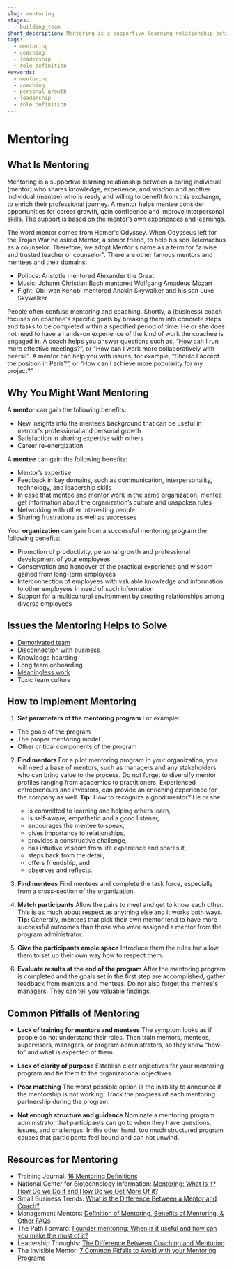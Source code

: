 ```yaml
---
slug: mentoring
stages:
  - building_team
short_description: Mentoring is a supportive learning relationship between a mentor who shares knowledge, experience, and wisdom and mentee who is ready and willing to benefit from this exchange, to enrich their professional journey.
tags:
  - mentoring
  - coaching
  - leadership
  - role definition
keywords:
  - mentoring
  - coaching
  - personal growth
  - leadership
  - role definition
---
```


# Mentoring

## What Is Mentoring

Mentoring is a supportive learning relationship between a caring individual (mentor) who shares knowledge, experience, and wisdom and another individual (mentee) who is ready and willing to benefit from this exchange, to enrich their professional journey. A mentor helps mentee consider opportunities for career growth, gain confidence and improve interpersonal skills. The support is based on the mentor’s own experiences and learnings.

The word mentor comes from Homer's Odyssey. When Odysseus left for the Trojan War he asked Mentor, a senior friend, to help his son Telemachus as a counselor. Therefore, we adopt Mentor's name as a term for “a wise and trusted teacher or counselor”. There are other famous mentors and mentees and their domains:

- Politics: Aristotle mentored Alexander the Great
- Music: Johann Christian Bach mentored Wolfgang Amadeus Mozart
- Fight: Obi-wan Kenobi mentored Anakin Skywalker and his son Luke Skywalker

People often confuse mentoring and coaching. Shortly, a (business) coach focuses on coachee's specific goals by breaking them into concrete steps and tasks to be completed within a specified period of time. He or she does not need to have a hands-on experience of the kind of work the coachee is engaged in. A coach helps you answer questions such as, “How can I run more effective meetings?”, or “How can I work more collaboratively with peers?”. A mentor can help you with issues, for example, “Should I accept the position in Paris?”, or “How can I achieve more popularity for my project?”

## Why You Might Want Mentoring

A **mentor** can gain the following benefits:

- New insights into the mentee’s background that can be useful in mentor's professional and personal growth
- Satisfaction in sharing expertise with others
- Career re-energization

A **mentee** can gain the following benefits:

- Mentor’s expertise
- Feedback in key domains, such as communication, interpersonality, technology, and leadership skills
- In case that mentee and mentor work in the same organization, mentee get information about the organization’s culture and unspoken rules
- Networking with other interesting people
- Sharing frustrations as well as successes

Your **organization** can gain from a successful mentoring program the following benefits:

- Promotion of productivity, personal growth and professional development of your employees
- Conservation and handover of the practical experience and wisdom gained from long-term employees
- Interconnection of employees with valuable knowledge and information to other employees in need of such information
- Support for a multicultural environment by creating relationships among diverse employees

## Issues the Mentoring Helps to Solve

- [Demotivated team](/issues/demotivated-team)
- Disconnection with business
- Knowledge hoarding
- Long team onboarding
- [Meaningless work](/issues/meaningless-work)
- Toxic team culture

## How to Implement Mentoring

1. **Set parameters of the mentoring program**
   For example:

- The goals of the program
- The proper mentoring model
- Other critical components of the program

2. **Find mentors**
   For a pilot mentoring program in your organization, you will need a base of mentors, such as managers and any stakeholders who can bring value to the process. Do not forget to diversify mentor profiles ranging from academics to practitioners. Experienced entrepreneurs and investors, can provide an enriching experience for the company as well.
   **Tip:** How to recognize a good mentor? He or she:

   - is committed to learning and helping others learn,
   - is self-aware, empathetic and a good listener,
   - encourages the mentee to speak,
   - gives importance to relationships,
   - provides a constructive challenge,
   - has intuitive wisdom from life experience and shares it,
   - steps back from the detail,
   - offers friendship, and
   - observes and reflects.

3. **Find mentees**
   Find mentees and complete the task force, especially from a cross-section of the organization.

4. **Match participants**
   Allow the pairs to meet and get to know each other. This is as much about respect as anything else and it works both ways.
   **Tip:** Generally, mentees that pick their own mentor tend to have more successful outcomes than those who were assigned a mentor from the program administrator.

5. **Give the participants ample space**
   Introduce them the rules but allow them to set up their own way how to respect them.

6. **Evaluate results at the end of the program**
   After the mentoring program is completed and the goals set in the first step are accomplished, gather feedback from mentors and mentees. Do not also forget the mentee's managers. They can tell you valuable findings.

## Common Pitfalls of Mentoring

- **Lack of training for mentors and mentees**
  The symptom looks as if people do not understand their roles. Then train mentors, mentees, supervisors, managers, or program administrators, so they know “how- to” and what is expected of them.

- **Lack of clarity of purpose**
  Establish clear objectives for your mentoring program and tie them to the organizational objectives.

- **Poor matching**
  The worst possible option is the inability to announce if the mentorship is not working. Track the progress of each mentoring partnership during the program.

- **Not enough structure and guidance**
  Nominate a mentoring program administrator that participants can go to when they have questions, issues, and challenges. In the other hand, too much structured program causes that participants feel bound and can not unwind.

## Resources for Mentoring

- Training Journal: [16 Mentoring Definitions](https://www.trainingjournal.com/blog/16-mentoring-definitions)
- National Center for Biotechnology Information: [Mentoring: What Is it? How Do we Do it and How Do we Get More Of it?](https://www.ncbi.nlm.nih.gov/pmc/articles/PMC2875765/)
- Small Business Trends: [What is the Difference Between a Mentor and Coach?](https://smallbiztrends.com/2016/02/difference-mentor-coach.html)
- Management Mentors: [Definition of Mentoring, Benefits of Mentoring, & Other FAQs](https://www.management-mentors.com/resources/corporate-mentoring-programs-resources-faqs#Q10)
- The Path Forward: [Founder mentoring: When is it useful and how can you make the most of it?](https://thepathforward.io/founder-mentoring/)
- Leadership Thoughts: [The Difference Between Coaching and Mentoring](https://www.leadershipthoughts.com/difference-between-coaching-and-mentoring/)
- The Invisible Mentor: [7 Common Pitfalls to Avoid with your Mentoring Programs](https://theinvisiblementor.com/7-common-pitfalls-to-avoid-with-your-mentoring-programs/)
